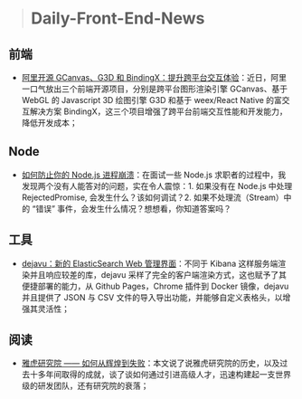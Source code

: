 
> # Daily-Front-End-News 

## 前端

- [阿里开源 GCanvas、G3D 和 BindingX：提升跨平台交互体验](http://t.cn/Rnrylik)：近日，阿里一口气放出三个前端开源项目，分别是跨平台图形渲染引擎 GCanvas、基于 WebGL 的 Javascript 3D 绘图引擎 G3D 和基于 weex/React Native 的富交互解决方案 BindingX，这三个项目增强了跨平台前端交互性能和开发能力，降低开发成本；

## Node

- [如何防止你的 Node.js 进程崩溃](http://t.cn/REVq2Fk)：在面试一些 Node.js 求职者的过程中，我发现两个没有人能答对的问题，实在令人震惊：1. 如果没有在 Node.js 中处理 RejectedPromise, 会发生什么？该如何调试？2. 如果不处理流（Stream）中的 “错误” 事件，会发生什么情况？想想看，你知道答案吗？

## 工具

- [dejavu：新的 ElasticSearch Web 管理界面](https://github.com/appbaseio/dejavu)：不同于 Kibana 这样服务端渲染并且响应较差的库，dejavu 采样了完全的客户端渲染方式，这也赋予了其便捷部署的能力，从 Github Pages，Chrome 插件到 Docker 镜像，dejavu 并且提供了 JSON 与 CSV 文件的导入导出功能，并能够自定义表格头，以增强其灵活性；

## 阅读

- [雅虎研究院 —— 如何从辉煌到失败](http://t.cn/Rny9eY0)：本文说了说雅虎研究院的历史，以及过去十多年间取得的成就，谈了谈如何通过引进高级人才，迅速构建起一支世界级的研发团队，还有研究院的衰落；